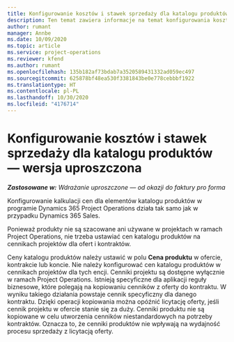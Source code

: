 ```yaml
---
title: Konfigurowanie kosztów i stawek sprzedaży dla katalogu produktów — wersja uproszczona
description: Ten temat zawiera informacje na temat konfigurowania kosztów i stawek sprzedaży dla towarów w katalogu produktów.
author: rumant
manager: Annbe
ms.date: 10/09/2020
ms.topic: article
ms.service: project-operations
ms.reviewer: kfend
ms.author: rumant
ms.openlocfilehash: 135b182af73bdab7a3520589431332ad059ec497
ms.sourcegitcommit: 625878bf48ea530f3381843be0e778cebbbf1922
ms.translationtype: HT
ms.contentlocale: pl-PL
ms.lasthandoff: 10/30/2020
ms.locfileid: "4176714"
---
```

# <a name="set-up-cost-and-sales-rates-for-catalog-products---lite"></a>Konfigurowanie kosztów i stawek sprzedaży dla katalogu produktów — wersja uproszczona

_**Zastosowane w:** Wdrażanie uproszczone — od okazji do faktury pro forma_


Konfigurowanie kalkulacji cen dla elementów katalogu produktów w programie Dynamics 365 Project Operations działa tak samo jak w przypadku Dynamics 365 Sales.

Ponieważ produkty nie są szacowane ani używane w projektach w ramach Project Operations, nie trzeba ustawiać cen katalogu produktów na cennikach projektów dla ofert i kontraktów.

Ceny katalogu produktów należy ustawić w polu **Cena produktu** w ofercie, kontrakcie lub koncie. Nie należy konfigurować cen katalogu produktów w cennikach projektów dla tych encji. Cenniki projektu są dostępne wyłącznie w ramach Project Operations. Istnieją specyficzne dla aplikacji reguły biznesowe, które polegają na kopiowaniu cenników z oferty do kontraktu. W wyniku takiego działania powstaje cennik specyficzny dla danego kontraktu. Dzięki operacji kopiowania można opóźnić licytację oferty, jeśli cennik projektu w ofercie stanie się za duży. Cenniki produktu nie są kopiowane w celu utworzenia cenników niestandardowych na potrzeby kontraktów. Oznacza to, że cenniki produktów nie wpływają na wydajność procesu sprzedaży z licytacją oferty.
